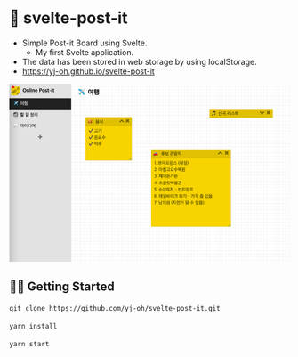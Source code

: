 # 📒 svelte-post-it
- Simple Post-it Board using Svelte.
  - My first Svelte application.
- The data has been stored in web storage by using localStorage.
- https://yj-oh.github.io/svelte-post-it

![screenshots](.README_images/screenshots.png)

## 🤹‍♀️ Getting Started
```
git clone https://github.com/yj-oh/svelte-post-it.git

yarn install

yarn start
```
